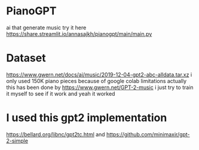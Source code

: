 # PianoGPT
ai that generate music
try it here https://share.streamlit.io/annasajkh/pianogpt/main/main.py

# Dataset
https://www.gwern.net/docs/ai/music/2019-12-04-gpt2-abc-alldata.tar.xz
i only used 150K piano pieces because of google colab limitations
actually this has been done by https://www.gwern.net/GPT-2-music i just try to train it myself to see if it work and yeah it worked

# I used this gpt2 implementation
https://bellard.org/libnc/gpt2tc.html and
https://github.com/minimaxir/gpt-2-simple
